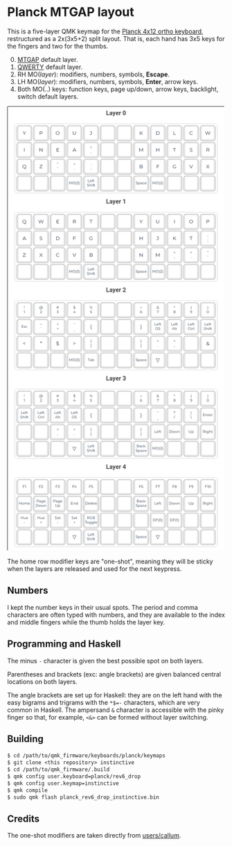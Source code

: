 # Planck MTGAP layout

This is a five-layer QMK keymap for the
[Planck 4x12 ortho keyboard](https://www.google.com/search?q=planck%20keyboard),
restructured as a 2x(3x5+2) split layout.
That is, each hand has 3x5 keys for the fingers and two for the thumbs.

0. [MTGAP](https://mathematicalmulticore.wordpress.com/the-keyboard-layout-project/) default layer.
0. [QWERTY](https://en.wikipedia.org/wiki/QWERTY) default layer.
0. RH MO(*layer*): modifiers, numbers, symbols, **Escape**.
0. LH MO(*layer*): modifiers, numbers, symbols, **Enter**, arrow keys.
0. Both MO(..) keys: function keys, page up/down, arrow keys, backlight, switch default layers.

![Rendering of keymap layers](https://github.com/instinctive/qmk-planck/blob/main/doc/instinctive.png?raw=true)

The home row modifier keys are "one-shot", meaning they will be sticky
when the layers are released and used for the next keypress.

## Numbers

I kept the number keys in their usual spots.
The period and comma characters are often typed with numbers, and they are
available to the index and middle fingers while the thumb holds the layer key.

## Programming and Haskell

The minus `-` character is given the best possible spot on both layers.

Parentheses and brackets (exc: angle brackets) are given balanced central locations on both layers.

The angle brackets are set up for Haskell: they are on the left hand with the
easy bigrams and trigrams with the `*$=-` characters, which are very common in
Haskell. The ampersand `&` character is accessible with the pinky finger so
that, for example, `<&>` can be formed without layer switching.

## Building

    $ cd /path/to/qmk_firmware/keyboards/planck/keymaps
    $ git clone <this repository> instinctive
    $ cd /path/to/qmk_firmware/.build
    $ qmk config user.keyboard=planck/rev6_drop
    $ qmk config user.keymap=instinctive
    $ qmk compile
    $ sudo qmk flash planck_rev6_drop_instinctive.bin

## Credits

The one-shot modifiers are taken directly from [users/callum](
https://github.com/qmk/qmk_firmware/tree/999008f0eb8204f2d6d99113ae45aad2337dcf28/users/callum).
